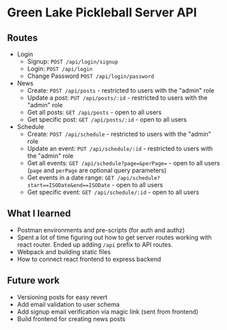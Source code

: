 # Green Lake Pickleball Server API

## Routes

- Login
  - Signup: `POST /api/login/signup`
  - Login: `POST /api/login`
  - Change Password `POST /api/login/password`
- News
  - Create: `POST /api/posts` - restricted to users with the "admin" role
  - Update a post: `PUT /api/posts/:id` - restricted to users with the "admin" role
  - Get all posts: `GET /api/posts` - open to all users
  - Get specific post: `GET /api/posts/:id` - open to all users
- Schedule
  - Create: `POST /api/schedule` - restricted to users with the "admin" role
  - Update an event: `PUT /api/schedule/:id` - restricted to users with the "admin" role
  - Get all events: `GET /api/schedule?page=&perPage=` - open to all users (`page` and `perPage` are optional query parameters)
  - Get events in a date range: `GET /api/schedule?start==ISODate&end==ISODate` - open to all users
  - Get specific event: `GET /api/schedule/:id` - open to all users

## What I learned

- Postman environments and pre-scripts (for auth and authz)
- Spent a lot of time figuring out how to get server routes working with react router. Ended up adding `/api` prefix to API routes.
- Webpack and building static files
- How to connect react frontend to express backend

## Future work

- Versioning posts for easy revert
- Add email validation to user schema
- Add signup email verification via magic link (sent from frontend)
- Build frontend for creating news posts
